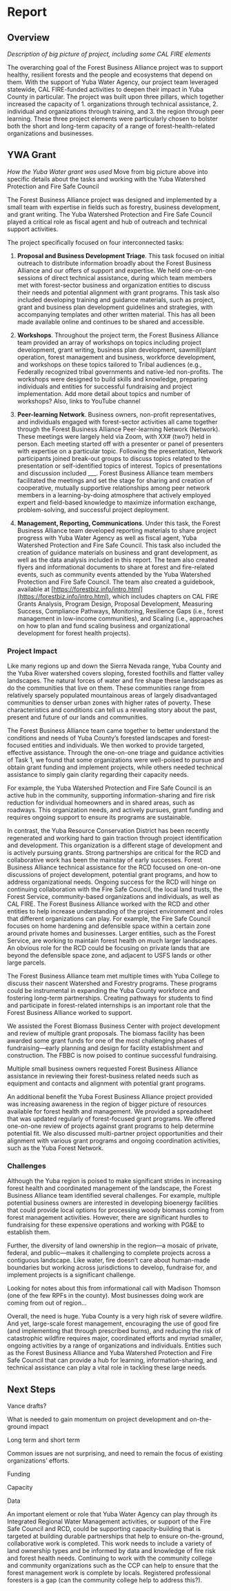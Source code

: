 # Report

## Overview
*Description of big picture of project, including some CAL FIRE elements* 

The overarching goal of the Forest Business Alliance project was to support healthy, resilient forests and the people and ecosystems that depend on them. With the support of Yuba Water Agency, our project team leveraged statewide, CAL FIRE-funded activities to deepen their impact in Yuba County in particular. The project was built upon three pillars, which together increased the capacity of 1. organizations through technical assistance, 2. individual and organizations through training, and 3. the region through peer learning. These three project elements were particularly chosen to bolster both the short and long-term capacity of a range of forest-health-related organizations and businesses.

## YWA Grant
*How the Yuba Water grant was used* 
Move from big picture above into specific details about the tasks and working with the Yuba Watershed Protection and Fire Safe Council

The Forest Business Alliance project was designed and implemented by a small team with expertise in fields such as forestry, business development, and grant writing. The Yuba Watershed Protection and Fire Safe Council played a critical role as fiscal agent and hub of outreach and technical support activities. 

The project specifically focused on four interconnected tasks: 

1. **Proposal and Business Development Triage**. This task focused on initial outreach to distribute information broadly about the Forest Business Alliance and our offers of support and expertise. We held one-on-one sessions of direct technical assistance, during which team members met with forest-sector business and organization entities to discuss their needs and potential alignment with grant programs. This task also included developing training and guidance materials, such as project, grant and business plan development guidelines and strategies, with accompanying templates and other written material. This has all been made available online and continues to be shared and accessible.   
     
2. **Workshops**. Throughout the project term, the Forest Business Alliance team provided an array of workshops on topics including project development, grant writing, business plan development, sawmill/plant operation, forest management and business, workforce development, and workshops on these topics tailored to Tribal audiences (e.g., Federally recognized tribal governments and native-led non-profits. The workshops were designed to build skills and knowledge, preparing individuals and entities for successful fundraising and project implementation. Add more detail about topics and number of workshops? Also, links to YouTube channel

3. **Peer-learning Network**. Business owners, non-profit representatives, and individuals engaged with forest-sector activities all came together through the Forest Business Alliance Peer-learning Network (Network). These meetings were largely held via Zoom, with XX\# (two?) held in person. Each meeting started off with a presenter or panel of presenters with expertise on a particular topic. Following the presentation, Network participants joined break-out groups to discuss topics related to the presentation or self-identified topics of interest. Topics of presentations and discussion included \_\__. Forest Business Alliance team members facilitated the meetings and set the stage for sharing and creation of cooperative, mutually supportive relationships among peer network members in a learning-by-doing atmosphere that actively employed expert and field-based knowledge to maximize information exchange, problem-solving, and successful project deployment. 

4. **Management, Reporting, Communications**. Under this task, the Forest Business Alliance team developed reporting materials to share project progress with Yuba Water Agency as well as fiscal agent, Yuba Watershed Protection and Fire Safe Council. This task also included the creation of guidance materials on business and grant development, as well as the data analysis included in this report. The team also created flyers and informational documents to share at forest and fire-related events, such as community events attended by the Yuba Watershed Protection and Fire Safe Council. The team also created a guidebook, available at [https://forestbiz.info/intro.html](https://forestbiz.info/intro.html), which includes chapters on CAL FIRE Grants Analysis, Program Design, Proposal Development, Measuring Success, Compliance Pathways, Monitoring, Resilience Gaps (i.e., forest management in low-income communities), and Scaling (i.e., approaches on how to plan and fund scaling business and organizational development for forest health projects).

### Project Impact 
Like many regions up and down the Sierra Nevada range, Yuba County and the Yuba River watershed covers sloping, forested foothills and flatter valley landscapes. The natural forces of water and fire shape these landscapes as do the communities that live on them. These communities range from relatively sparsely populated mountainous areas of largely disadvantaged communities to denser urban zones with higher rates of poverty. These characteristics and conditions can tell us a revealing story about the past, present and future of our lands and communities. 

The Forest Business Alliance team came together to better understand the conditions and needs of Yuba County’s forested landscapes and forest-focused entities and individuals. We then worked to provide targeted, effective assistance. Through the one-on-one triage and guidance activities of Task 1, we found that some organizations were well-poised to pursue and obtain grant funding and implement projects, while others needed technical assistance to simply gain clarity regarding their capacity needs. 

For example, the Yuba Watershed Protection and Fire Safe Council is an active hub in the community, supporting information-sharing and fire risk reduction for individual homeowners and in shared areas, such as roadways. This organization needs, and actively pursues, grant funding and requires ongoing support to ensure its programs are sustainable. 

In contrast, the Yuba Resource Conservation District has been recently regenerated and working hard to gain traction through project identification and development. This organization is a different stage of development and is actively pursuing grants. Strong partnerships are critical for the RCD and collaborative work has been the mainstay of early successes. Forest Business Alliance technical assistance for the RCD focused on one-on-one discussions of project development, potential grant programs, and how to address organizational needs. Ongoing success for the RCD will hinge on continuing collaboration with the Fire Safe Council, the local land trusts, the Forest Service, community-based organizations and individuals, as well as CAL FIRE. The Forest Business Alliance worked with the RCD and other entities to help increase understanding of the project environment and roles that different organizations can play. For example, the Fire Safe Council focuses on home hardening and defensible space within a certain zone around private homes and businesses. Larger entities, such as the Forest Service, are working to maintain forest health on much larger landscapes. An obvious role for the RCD could be focusing on private lands that are beyond the defensible space zone, and adjacent to USFS lands or other large parcels. 

The Forest Business Alliance team met multiple times with Yuba College to discuss their nascent Watershed and Forestry programs. These programs could be instrumental in expanding the Yuba County workforce and fostering long-term partnerships. Creating pathways for students to find and participate in forest-related internships is an important role that the Forest Business Alliance worked to support.

We assisted the Forest Biomass Business Center with project development and review of multiple grant proposals. The biomass facility has been awarded some grant funds for one of the most challenging phases of fundraising—early planning and design for facility establishment and construction. The FBBC is now poised to continue successful fundraising.  

Multiple small business owners requested Forest Business Alliance assistance in reviewing their forest-business related needs such as equipment and contacts and alignment with potential grant programs. 

An additional benefit the Yuba Forest Business Alliance project provided was increasing awareness in the region of bigger picture of resources available for forest health and management. We provided a spreadsheet that was updated regularly of forest-focused grant programs. We offered one-on-one review of projects against grant programs to help determine potential fit. We also discussed multi-partner project opportunities and their alignment with various grant programs and ongoing coordination activities, such as the Yuba Forest Network. 

### Challenges
Although the Yuba region is poised to make significant strides in increasing forest health and coordinated management of the landscape, the Forest Business Alliance team identified several challenges. For example, multiple potential business owners are interested in developing bioenergy facilities that could provide local options for processing woody biomass coming from forest management activities. However, there are significant hurdles to fundraising for these expensive operations and working with PG\&E to establish them. 

Further, the diversity of land ownership in the region—a mosaic of private, federal, and public—makes it challenging to complete projects across a contiguous landscape. Like water, fire doesn’t care about human-made boundaries but working across jurisdictions to develop, fundraise for, and implement projects is a significant challenge. 

Looking for notes about this from informational call with Madison Thomson (one of the few RPFs in the county). Most businesses doing work are coming from out of region…

Overall, the need is huge. Yuba County is a very high risk of severe wildfire. And yet, large-scale forest management, encouraging the use of good fire (and implementing that through prescribed burns), and reducing the risk of catastrophic wildfire requires major, coordinated efforts and myriad smaller, ongoing activities by a range of organizations and individuals. Entities such as the Forest Business Alliance and Yuba Watershed Protection and Fire Safe Council that can provide a hub for learning, information-sharing, and technical assistance can play a vital role in tackling these large needs. 

## Next Steps
Vance drafts?

What is needed to gain momentum on project development and on-the-ground impact

Long term and short term

Common issues are not surprising, and need to remain the focus of existing organizations’ efforts. 

Funding

Capacity 

Data

An important element or role that Yuba Water Agency can play through its Integrated Regional Water Management activities, or support of the Fire Safe Council and RCD, could be supporting capacity-building that is targeted at building durable partnerships that help to ensure on-the-ground, collaborative work is completed. This work needs to include a variety of land ownership types and be informed by data and knowledge of fire risk and forest health needs. Continuing to work with the community college and community organizations such as the CCP can help to ensure that the forest management work is complete by locals. Registered professional foresters is a gap (can the community college help to address this?). 